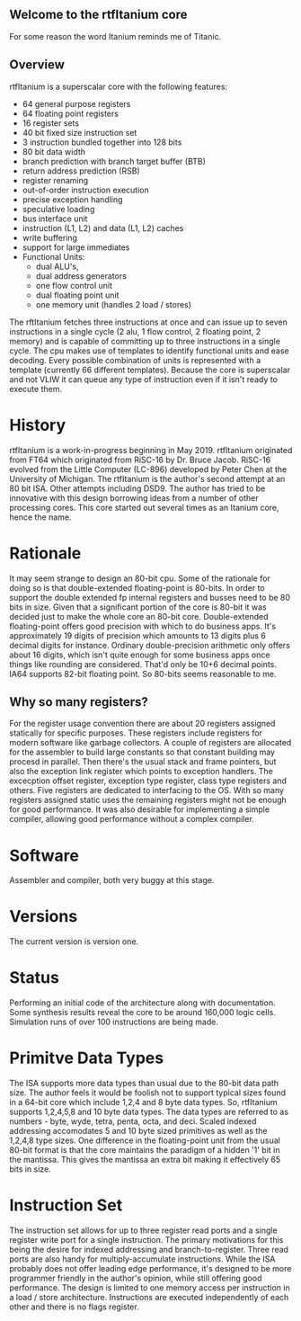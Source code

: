 ## Welcome to the rtfItanium core

For some reason the word Itanium reminds me of Titanic.

## Overview
rtfItanium is a superscalar core with the following features:
- 64 general purpose registers
- 64 floating point registers
- 16 register sets
- 40 bit fixed size instruction set
- 3 instruction bundled together into 128 bits
- 80 bit data width
- branch prediction with branch target buffer (BTB)
- return address prediction (RSB)
- register renaming
- out-of-order instruction execution
- precise exception handling
- speculative loading
- bus interface unit
- instruction (L1, L2) and data (L1, L2) caches
- write buffering
- support for large immediates
- Functional Units:
	- dual ALU's,
	- dual address generators
	- one flow control unit
	- dual floating point unit
	- one memory unit (handles 2 load / stores)

The rftItanium fetches three instructions at once and can issue up to seven instructions in a single cycle (2 alu, 1 flow control, 2 floating point, 2 memory) and is capable of committing up to three instructions in a single cycle. The cpu makes use of templates to identify functional units and ease decoding. Every possible combination of units is represented with a template (currently 66 different templates). Because the core is superscalar and not VLIW it can queue any type of instruction even if it isn't ready to execute them. 

# History
rtfItanium is a work-in-progress beginning in May 2019. rtfItanium originated from FT64 which originated from RiSC-16 by Dr. Bruce Jacob. RiSC-16 evolved from the Little Computer (LC-896) developed by Peter Chen at the University of Michigan. The rtfItanium is the author's second attempt at an 80 bit ISA. Other attempts including DSD9. The author has tried to be innovative with this design borrowing ideas from a number of other processing cores. This core started out several times as an Itanium core, hence the name.

# Rationale
It may seem strange to design an 80-bit cpu. Some of the rationale for doing so is that double-extended floating-point is 80-bits. In order to support the double extended fp internal registers and busses need to be 80 bits in size. Given that a significant portion of the core is 80-bit it was decided just to make the whole core an 80-bit core. Double-extended floating-point offers good precision with which to do business apps. It's approximately 19 digits of precision which amounts to 13 digits plus 6 decimal digits for instance. Ordinary double-precision arithmetic only offers about 16 digits, which isn't quite enough for some business apps once things like rounding are considered. That'd only be 10+6 decimal points. 
IA64 supports 82-bit floating point. So 80-bits seems reasonable to me.

## Why so many registers?
For the register usage convention there are about 20 registers assigned statically for specific purposes. These registers include registers for modern software like garbage collectors. A couple of registers are allocated for the assembler to build large constants so that constant building may procesd in parallel. Then there's the usual stack and frame pointers, but also the exception link register which points to exception handlers. The excecption offset register, exception type register, class type registers and others. Five registers are dedicated to interfacing to the OS. With so many registers assigned static uses the remaining registers might not be enough for good performance. It was also desirable for implementing a simple compiler, allowing good performance without a complex compiler.

# Software
Assembler and compiler, both very buggy at this stage.

# Versions
The current version is version one.

# Status
Performing an initial code of the architecture along with documentation. Some synthesis results reveal the core to be around 160,000 logic cells. Simulation runs of over 100 instructions are being made.

# Primitve Data Types
The ISA supports more data types than usual due to the 80-bit data path size. The author feels it would be foolish not to support typical sizes found in a 64-bit core which include 1,2,4 and 8 byte data types. So, rtfItanium supports 1,2,4,5,8 and 10 byte data types. The data types are referred to as numbers - byte, wyde, tetra, penta, octa, and deci. Scaled indexed addressing accomodates 5 and 10 byte sized primitives as well as the 1,2,4,8 type sizes.
One difference in the floating-point unit from the usual 80-bit format is that the core maintains the paradigm of a hidden '1' bit in the mantissa. This gives the mantissa an extra bit making it effectively 65 bits in size.

# Instruction Set
The instruction set allows for up to three register read ports and a single register write port for a single instruction. The primary motivations for this being the desire for indexed addressing and branch-to-register. Three read ports are also handy for multiply-accumulate instructions. While the ISA probably does not offer leading edge performance, it's designed to be more programmer friendly in the author's opinion, while still offering good performance.
The design is limited to one memory access per instruction in a load / store architecture.
Instructions are executed independently of each other and there is no flags register.

